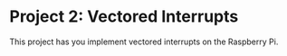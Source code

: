 # Project 2: Vectored Interrupts
This project has you implement vectored interrupts on the Raspberry Pi.
